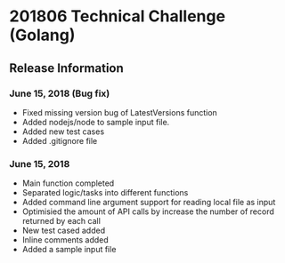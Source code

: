 # 201806 Technical Challenge (Golang)

## Release Information
### June 15, 2018 (Bug fix)
 - Fixed missing version bug of LatestVersions function
 - Added nodejs/node to sample input file.
 - Added new test cases
 - Added .gitignore file
### June 15, 2018
 - Main function completed
 - Separated logic/tasks into different functions
 - Added command line argument support for reading local file as input
 - Optimisied the amount of API calls by increase the number of record returned by each call
 - New test cased added
 - Inline comments added
 - Added a sample input file